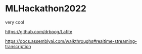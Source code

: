 # MLHackathon2022

very cool


https://github.com/drboog/Lafite

https://docs.assemblyai.com/walkthroughs#realtime-streaming-transcription
